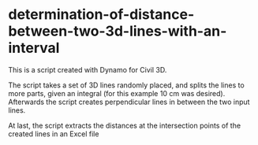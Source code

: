 # determination-of-distance-between-two-3d-lines-with-an-interval


This is a script created with Dynamo for Civil 3D.

The script takes a set of 3D lines randomly placed, and splits the lines to more parts, given an integral (for this example 10 cm was desired).
Afterwards the script creates perpendicular lines in between the two input lines.

At last, the script extracts the distances at the intersection points of the created lines in an Excel file 
